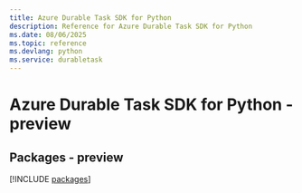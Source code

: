 ```yaml
---
title: Azure Durable Task SDK for Python
description: Reference for Azure Durable Task SDK for Python
ms.date: 08/06/2025
ms.topic: reference
ms.devlang: python
ms.service: durabletask
---
```

# Azure Durable Task SDK for Python - preview
## Packages - preview
[!INCLUDE [packages](durable-task-index.md)]